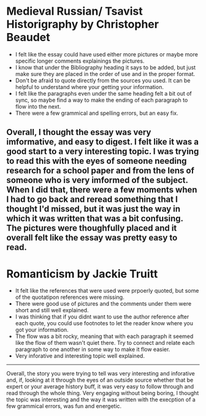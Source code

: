 # Medieval Russian/ Tsavist Historigraphy by Christopher Beaudet

- I felt like the essay could have used either more pictures or maybe more specific longer comments explainings the pictures.
- I know that under the Bibliography heading it says to be added, but just make sure they are placed in the order of use and in the proper format.
- Don't be afraid to quote directly from the sources you used. It can be helpful to understand where your getting your information.
- I felt like the paragraphs even under the same heading felt a bit out of sync, so maybe find a way to make the ending of each paragraph to flow into the next.
- There were a few grammical and spelling errors, but an easy fix.

Overall, I thought the essay was very imformative, and easy to digest. I felt like it was a good start to a very interesting topic. 
I was trying to read this with the eyes of someone needing research for a school paper and from the lens of someone who is very imformed of the subject. 
When I did that, there were a few moments when I had to go back and reread something that I thought I'd missed, but it was just the way in which it was written that was a bit confusing.
The pictures were thoughfully placed and it overall felt like the essay was pretty easy to read.
---

# Romanticism by Jackie Truitt

- It felt like the references that were used were prpoerly quoted, but some of the quotatipon references were missing.
- There were good use of pictures and the comments under them were short and still well explained.
- I was thinking that if you didnt want to use the author reference after each quote, you could use footnotes to let the reader know where you got your information.
- The flow was a bit rocky, meaning that with each paragraph it seemed like the flow of them wasn't quiet there. Try to connect and relate each paragraph to one another in some way to make it flow easier.
- Very inforative and interesting topic well explained.
---
Overall, the story you were trying to tell was very interesting and inforative and, if, looking at it through the eyes of an outside source whether that be expert or your average history buff, it was very easy to follow through and read through the whole thing.
Very engaging without being boring, I thought the topic was interesting and the way it was written with the execption of a few grammical errors, was fun and energetic.
